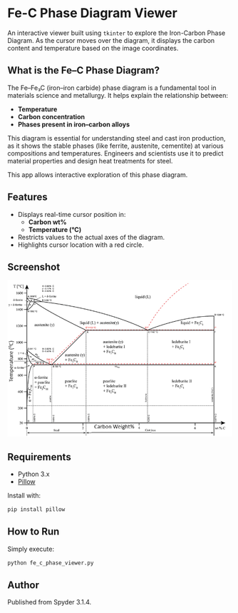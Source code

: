 # Fe-C Phase Diagram Viewer

An interactive viewer built using `tkinter` to explore the Iron-Carbon Phase Diagram. As the cursor moves over the diagram, it displays the carbon content and temperature based on the image coordinates.

## What is the Fe–C Phase Diagram?

The Fe–Fe₃C (iron–iron carbide) phase diagram is a fundamental tool in materials science and metallurgy. It helps explain the relationship between:

- **Temperature**
- **Carbon concentration**
- **Phases present in iron–carbon alloys**

This diagram is essential for understanding steel and cast iron production, as it shows the stable phases (like ferrite, austenite, cementite) at various compositions and temperatures. Engineers and scientists use it to predict material properties and design heat treatments for steel.

This app allows interactive exploration of this phase diagram.

## Features

- Displays real-time cursor position in:
  - **Carbon wt%**
  - **Temperature (°C)**
- Restricts values to the actual axes of the diagram.
- Highlights cursor location with a red circle.

## Screenshot

![Fe-C Diagram](Iron_carbon_phase_diagram.png)

## Requirements

- Python 3.x
- [Pillow](https://pypi.org/project/Pillow/)

Install with:

```bash
pip install pillow
```

## How to Run

Simply execute:

```bash
python fe_c_phase_viewer.py
```

## Author

Published from Spyder 3.1.4.
